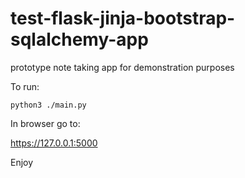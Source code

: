 # test-flask-jinja-bootstrap-sqlalchemy-app
prototype note taking app for demonstration purposes

To run:

```python3 ./main.py```

In browser go to:

https://127.0.0.1:5000

Enjoy

